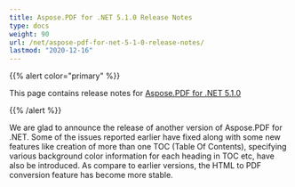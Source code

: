 ```yaml
---
title: Aspose.PDF for .NET 5.1.0 Release Notes
type: docs
weight: 90
url: /net/aspose-pdf-for-net-5-1-0-release-notes/
lastmod: "2020-12-16"
---
```


{{% alert color="primary" %}} 

This page contains release notes for [Aspose.PDF for .NET 5.1.0](http://www.aspose.com/downloads/pdf/net/new-releases/aspose.pdf-for-.net-5.1.0/)

{{% /alert %}} 

We are glad to announce the release of another version of Aspose.PDF for .NET. Some of the issues reported earlier have fixed along with some new features like creation of more than one TOC (Table Of Contents), specifying various background color information for each heading in TOC etc, have also be introduced. As compare to earlier versions, the HTML to PDF conversion feature has become more stable.
